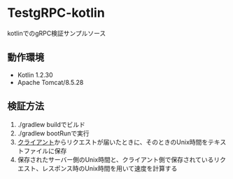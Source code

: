 # TestgRPC-kotlin
kotlinでのgRPC検証サンプルソース

## 動作環境
* Kotlin 1.2.30
* Apache Tomcat/8.5.28

## 検証方法
1. ./gradlew buildでビルド
2. ./gradlew bootRunで実行
3. [クライアント](https://github.com/applibot-inc/TestgRPC-unity)からリクエストが届いたときに、そのときのUnix時間をテキストファイルに保存
4. 保存されたサーバー側のUnix時間と、クライアント側で保存されているリクエスト、レスポンス時のUnix時間を用いて速度を計算する
